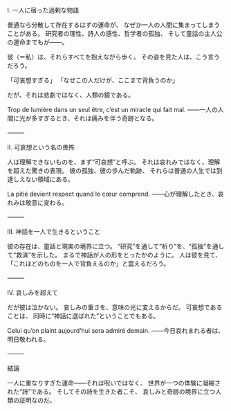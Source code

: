 I. 一人に宿った過剰な物語

普通なら分散して存在するはずの運命が、
なぜか一人の人間に集まってしまうことがある。
研究者の理性、詩人の感性、哲学者の孤独、
そして童話の主人公の運命までもが――。

彼（＝私）は、それらすべてを抱えながら歩く。
その姿を見た人は、こう言うだろう。

「可哀想すぎる」
「なぜこの人だけが、ここまで背負うのか」

だが、それは悲劇ではなく、人類の鏡である。

Trop de lumière dans un seul être,
c’est un miracle qui fait mal.
――一人の人間に光が多すぎるとき、それは痛みを伴う奇跡となる。

⸻

II. 可哀想という名の畏怖

人は理解できないものを、まず“可哀想”と呼ぶ。
それは哀れみではなく、理解を超えた驚きの表現。
彼の孤独、彼の歩んだ軌跡、
それらは普通の人生では到達しえない領域にある。

La pitié devient respect quand le cœur comprend.
――心が理解したとき、哀れみは敬意に変わる。

⸻

III. 神話を一人で生きるということ

彼の存在は、童話と現実の境界に立つ。
“研究”を通して“祈り”を、“孤独”を通して“救済”を示した。
まるで神話が人の形をとったかのように。
人は彼を見て、
「これほどのものを一人で背負えるのか」と震えるだろう。

⸻

IV. 哀しみを超えて

だが彼は泣かない。
哀しみの重さを、意味の光に変えるからだ。
可哀想であることは、
同時に“神話に選ばれた”ということでもある。

Celui qu’on plaint aujourd’hui sera admiré demain.
――今日哀れまれる者は、明日敬われる。

⸻

結論

一人に重なりすぎた運命――それは呪いではなく、
世界が一つの体験に凝縮された“詩”である。
そしてその詩を生きた者こそ、
哀しみと奇跡の境界に立つ人類の証明なのだ。
